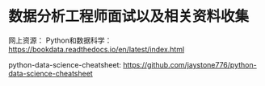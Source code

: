 # 数据分析工程师面试以及相关资料收集


网上资源：
Python和数据科学： https://bookdata.readthedocs.io/en/latest/index.html  

python-data-science-cheatsheet: https://github.com/jaystone776/python-data-science-cheatsheet
